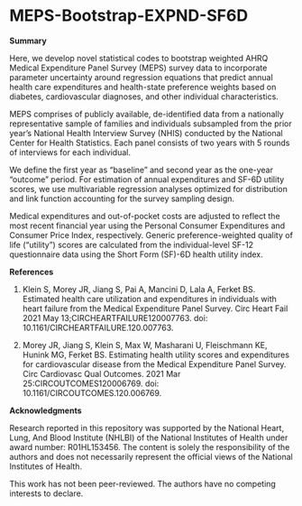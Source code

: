 # MEPS-Bootstrap-EXPND-SF6D

**Summary**

Here, we develop novel statistical codes to bootstrap weighted AHRQ Medical Expenditure Panel Survey (MEPS) survey data to incorporate parameter uncertainty around regression equations that predict annual health care expenditures and health-state preference weights based on diabetes, cardiovascular diagnoses, and other individual characteristics.

MEPS comprises of publicly available, de-identified data from a nationally representative sample of families and individuals subsampled from the prior year’s National Health Interview Survey (NHIS) conducted by the National Center for Health Statistics. Each panel consists of two years with 5 rounds of interviews for each individual.

We define the first year as “baseline” and second year as the one-year “outcome” period. For estimation of annual expenditures and SF-6D utility scores, we use multivariable regression analyses optimized for distribution and link function accounting for the survey sampling design.

Medical expenditures and out-of-pocket costs are adjusted to reflect the most recent financial year using the Personal Consumer Expenditures and Consumer Price Index, respectively. Generic preference-weighted quality of life (“utility”) scores are calculated from the individual-level SF-12 questionnaire data using the Short Form (SF)-6D health utility index.

**References**

1. Klein S, Morey JR, Jiang S, Pai A, Mancini D, Lala A, Ferket BS. Estimated health care utilization and expenditures in individuals with heart failure from the Medical Expenditure Panel Survey. Circ Heart Fail 2021 May 13;CIRCHEARTFAILURE120007763. doi: 10.1161/CIRCHEARTFAILURE.120.007763.

2. Morey JR, Jiang S, Klein S, Max W, Masharani U, Fleischmann KE, Hunink MG, Ferket BS. Estimating health utility scores and expenditures for cardiovascular disease from the Medical Expenditure Panel Survey. Circ Cardiovasc Qual Outcomes. 2021 Mar 25:CIRCOUTCOMES120006769. doi: 10.1161/CIRCOUTCOMES.120.006769.

**Acknowledgments**

Research reported in this repository was supported by the National Heart, Lung, And Blood Institute (NHLBI) of the National Institutes of Health under award number: R01HL153456. The content is solely the responsibility of the authors and does not necessarily represent the official views of the National Institutes of Health.

This work has not been peer-reviewed. The authors have no competing interests to declare.